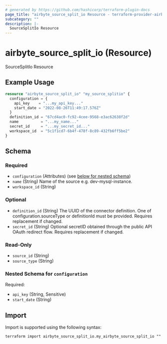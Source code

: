 ```yaml
---
# generated by https://github.com/hashicorp/terraform-plugin-docs
page_title: "airbyte_source_split_io Resource - terraform-provider-airbyte"
subcategory: ""
description: |-
  SourceSplitIo Resource
---
```


# airbyte_source_split_io (Resource)

SourceSplitIo Resource

## Example Usage

```terraform
resource "airbyte_source_split_io" "my_source_splitio" {
  configuration = {
    api_key    = "...my_api_key..."
    start_date = "2022-08-26T11:49:17.576Z"
  }
  definition_id = "67cd4ac0-fc92-4cee-9568-e3ac62638f2d"
  name          = "...my_name..."
  secret_id     = "...my_secret_id..."
  workspace_id  = "5c1f1cd7-6b4f-478f-8c89-432fb6ff5be2"
}
```

<!-- schema generated by tfplugindocs -->
## Schema

### Required

- `configuration` (Attributes) (see [below for nested schema](#nestedatt--configuration))
- `name` (String) Name of the source e.g. dev-mysql-instance.
- `workspace_id` (String)

### Optional

- `definition_id` (String) The UUID of the connector definition. One of configuration.sourceType or definitionId must be provided. Requires replacement if changed.
- `secret_id` (String) Optional secretID obtained through the public API OAuth redirect flow. Requires replacement if changed.

### Read-Only

- `source_id` (String)
- `source_type` (String)

<a id="nestedatt--configuration"></a>
### Nested Schema for `configuration`

Required:

- `api_key` (String, Sensitive)
- `start_date` (String)

## Import

Import is supported using the following syntax:

```shell
terraform import airbyte_source_split_io.my_airbyte_source_split_io ""
```
